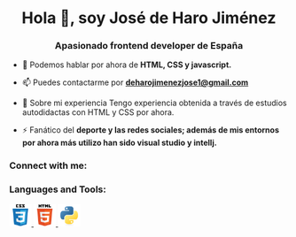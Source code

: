 <h1 align="center">Hola 👋, soy José de Haro Jiménez</h1>
<h3 align="center">Apasionado frontend developer de España</h3>

- 💬 Podemos hablar por ahora de **HTML, CSS y javascript.**

- 📫 Puedes contactarme por **deharojimenezjose1@gmail.com**

- 📄 Sobre mi experiencia Tengo experiencia obtenida a través de estudios autodidactas con HTML y CSS por ahora.

- ⚡ Fanático del **deporte y las redes sociales; además de mis entornos por ahora más utilizo han sido visual studio y intellj.**

<h3 align="left">Connect with me:</h3>
<p align="left">
</p>

<h3 align="left">Languages and Tools:</h3>
<p align="left"> <a href="https://www.w3schools.com/css/" target="_blank" rel="noreferrer"> <img src="https://raw.githubusercontent.com/devicons/devicon/master/icons/css3/css3-original-wordmark.svg" alt="css3" width="40" height="40"/> </a> <a href="https://www.w3.org/html/" target="_blank" rel="noreferrer"> <img src="https://raw.githubusercontent.com/devicons/devicon/master/icons/html5/html5-original-wordmark.svg" alt="html5" width="40" height="40"/> </a> <a href="https://www.python.org" target="_blank" rel="noreferrer"> <img src="https://raw.githubusercontent.com/devicons/devicon/master/icons/python/python-original.svg" alt="python" width="40" height="40"/> </a> </p>
